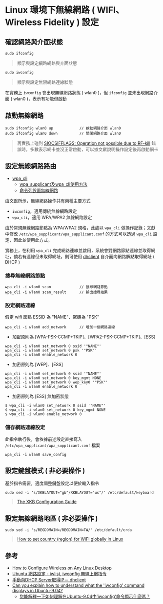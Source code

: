 # Linux 環境下無線網路 ( WIFI、Wireless Fidelity ) 設定

## 確認網路與介面狀態

```
sudo ifconfig
```
> 顯示與設定網路網路與介面狀態

```
sudo iwconfig
```
> 顯示與設定無限網路連線狀態

在實務上 ```iwconfig``` 會出現無線網路狀態 ( wlan0 )，但 ```ifconfig``` 並未出現網路介面 ( wlan0 )，表示有功能但啟動

## 啟動無線網路

```
sudo ifconfig wlan0 up            // 啟動網路介面 wlan0
sudo ifconfig wlan0 down          // 關閉網路介面 wlan0
```
> 再實務上碰到 [SIOCSIFFLAGS: Operation not possible due to RF-kill](https://askubuntu.com/questions/62166) 錯誤時，多數表示網卡並沒正常啟動，可以據文獻說明操作設定後再啟動網卡

## 設定無線網路路由

+ [wpa_cli](https://linux.die.net/man/8/wpa_cli)
    - [wpa_supplicant及wpa_cli使用方法](https://segmentfault.com/a/1190000011579147)
    - [命令列設置無線網路](https://www.raspberrypi.com.tw/2152/setting-up-wifi-with-the-command-line/)

由文獻所示，無線網路操作共有兩種主要方式

+ ```iwconfig```，適用傳統無線網路設定
+ ```wpa_cli```，適用 WPA/WPA2 無線網路設定

由於常規無線網路節點為 WPA/WPA2 規格，此處以 ```wpa_cli``` 做操作記錄；文獻中修改 ```/etc/wpa_supplicant/wpa_supplicant.conf``` 的方式可以透過 ```wpa_cli``` 設定，因此並使用此方式。

實務上，在利用 ```wpa_cli``` 完成網路連線並啟用，系統會對網路節點連線並取得網址，倘若有連線但未取得網址，則可使用 [dhclient](https://linux.die.net/man/8/dhclient) 自介面向網路解點取得網址 ( DHCP )  

### 搜尋無線網路節點

```
wpa_cli -i wlan0 scan             // 搜尋網路節點
wpa_cli -i wlan0 scan_result      // 輸出搜尋結果
```

### 設定網路連線

假定 wifi 節點 ESSID 為 "NAME"、密碼為 "PSK"

```
wpa_cli -i wlan0 add_network      // 增加一個網路連線
```

+ 加密原則為 [WPA-PSK-CCMP+TKIP]、[WPA2-PSK-CCMP+TKIP]、[ESS]

```
wpa_cli -i wlan0 set_network 0 ssid '"NAME"'
wpa_cli -i wlan0 set_network 0 psk '"PSK"'
wpa_cli -i wlan0 enable_network 0
```

+ 加密原則為 [WEP]、[ESS]

```
wpa_cli -i wlan0 set_network 0 ssid '"NAME"'
wpa_cli -i wlan0 set_network 0 key_mgmt NONE
wpa_cli -i wlan0 set_network 0 wep_key0 '"PSK"'
wpa_cli -i wlan0 enable_network 0
```

+ 加密原則為 [ESS] 無加密狀態

```
$ wpa_cli -i wlan0 set_network 0 ssid '"NAME"'
$ wpa_cli -i wlan0 set_network 0 key_mgmt NONE
$ wpa_cli -i wlan0 enable_network 0
```

### 儲存網路連線設定

此指令執行後，會依據前述設定直接寫入 ```/etc/wpa_supplicant/wpa_supplicant.conf``` 檔案
```
wpa_cli -i wlan0 save_config
```

## 設定鍵盤模式 ( 非必要操作 )

基於指令需要，適度調整鍵盤設定以便於輸入指令

```
sudo sed -i 's/XKBLAYOUT="gb"/XKBLAYOUT="us"/' /etc/default/keyboard
```
> [The XKB Configuration Guide](https://www.x.org/releases/X11R7.5/doc/input/XKB-Config.html)

## 設定無線網路地區 ( 非必要操作 )

```
sudo sed -i 's/REGDOMAIN=/REGDOMAIN=TW/' /etc/default/crda
```
> [How to set country (region) for WiFi globally in Linux](https://unix.stackexchange.com/questions/629134)

## 參考

+ [How to Configure Wireless on Any Linux Desktop](https://www.linux.com/training-tutorials/how-configure-wireless-any-linux-desktop/)
+ [Ubuntu 網路設定 - iwlist, iwconfig 無線上網指令](http://note.drx.tw/2010/12/network-wireless.html)
+ [手動向DHCP Server取得IP－ dhclient](https://david50.pixnet.net/blog/post/27179542)
+ [Can you explain how to understand what the 'iwconfig' command displays in Ubuntu-9.04?](https://superuser.com/questions/42460)
    - [您能解釋一下如何理解在Ubuntu-9.04中’iwconfig’命令顯示什麽嗎？](https://ubuntuqa.com/zh-tw/article/8959.html)
